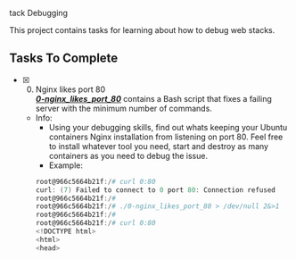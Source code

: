 tack Debugging

This project contains tasks for 
learning about how to debug web 
stacks.

## Tasks To Complete

+ [x] 0. Nginx likes port 80<br/>_**[0-nginx_likes_port_80](0-nginx_likes_port_80)**_ contains a Bash script that fixes a failing server with the minimum number of commands.
  + Info:
    + Using your debugging skills, find out whats keeping your 
Ubuntu containers Nginx installation from listening on port 80. Feel free to install whatever tool you need, start and destroy 
as many containers as you need to debug the issue.
    + Example:
    ```powershell
    root@966c5664b21f:/# curl 0:80
    curl: (7) Failed to connect to 0 port 80: Connection refused
    root@966c5664b21f:/#
    root@966c5664b21f:/# ./0-nginx_likes_port_80 > /dev/null 2&>1
    root@966c5664b21f:/#
    root@966c5664b21f:/# curl 0:80
    <!DOCTYPE html>
    <html>
    <head>
